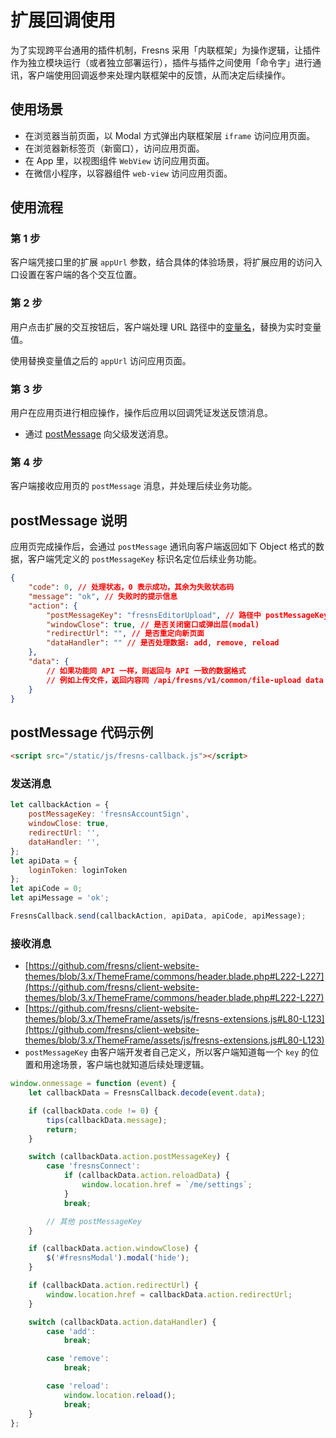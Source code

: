 # 扩展回调使用

为了实现跨平台通用的插件机制，Fresns 采用「内联框架」为操作逻辑，让插件作为独立模块运行（或者独立部署运行），插件与插件之间使用「命令字」进行通讯，客户端使用回调返参来处理内联框架中的反馈，从而决定后续操作。

## 使用场景

- 在浏览器当前页面，以 Modal 方式弹出内联框架层 `iframe` 访问应用页面。
- 在浏览器新标签页（新窗口），访问应用页面。
- 在 App 里，以视图组件 `WebView` 访问应用页面。
- 在微信小程序，以容器组件 `web-view` 访问应用页面。

## 使用流程

### 第 1 步

客户端凭接口里的扩展 `appUrl` 参数，结合具体的体验场景，将扩展应用的访问入口设置在客户端的各个交互位置。

### 第 2 步

用户点击扩展的交互按钮后，客户端处理 URL 路径中的[变量名](variables.md)，替换为实时变量值。

使用替换变量值之后的 `appUrl` 访问应用页面。

### 第 3 步

用户在应用页进行相应操作，操作后应用以回调凭证发送反馈消息。

- 通过 [postMessage](https://developer.mozilla.org/zh-CN/docs/Web/API/Window/postMessage) 向父级发送消息。

### 第 4 步

客户端接收应用页的 `postMessage` 消息，并处理后续业务功能。

## postMessage 说明

应用页完成操作后，会通过 `postMessage` 通讯向客户端返回如下 Object 格式的数据，客户端凭定义的 `postMessageKey` 标识名定位后续业务功能。

```json
{
    "code": 0, // 处理状态，0 表示成功，其余为失败状态码
    "message": "ok", // 失败时的提示信息
    "action": {
        "postMessageKey": "fresnsEditorUpload", // 路径中 postMessageKey 变量值
        "windowClose": true, // 是否关闭窗口或弹出层(modal)
        "redirectUrl": "", // 是否重定向新页面
        "dataHandler": "" // 是否处理数据: add, remove, reload
    },
    "data": {
        // 如果功能同 API 一样，则返回与 API 一致的数据格式
        // 例如上传文件，返回内容同 /api/fresns/v1/common/file-upload data 一致
    }
}
```

## postMessage 代码示例

```html
<script src="/static/js/fresns-callback.js"></script>
```

### 发送消息

```js
let callbackAction = {
    postMessageKey: 'fresnsAccountSign',
    windowClose: true,
    redirectUrl: '',
    dataHandler: '',
};
let apiData = {
    loginToken: loginToken
};
let apiCode = 0;
let apiMessage = 'ok';

FresnsCallback.send(callbackAction, apiData, apiCode, apiMessage);
```

### 接收消息

- [https://github.com/fresns/client-website-themes/blob/3.x/ThemeFrame/commons/header.blade.php#L222-L227](https://github.com/fresns/client-website-themes/blob/3.x/ThemeFrame/commons/header.blade.php#L222-L227)
- [https://github.com/fresns/client-website-themes/blob/3.x/ThemeFrame/assets/js/fresns-extensions.js#L80-L123](https://github.com/fresns/client-website-themes/blob/3.x/ThemeFrame/assets/js/fresns-extensions.js#L80-L123)
- `postMessageKey` 由客户端开发者自己定义，所以客户端知道每一个 `key` 的位置和用途场景，客户端也就知道后续处理逻辑。

```js
window.onmessage = function (event) {
    let callbackData = FresnsCallback.decode(event.data);

    if (callbackData.code != 0) {
        tips(callbackData.message);
        return;
    }

    switch (callbackData.action.postMessageKey) {
        case 'fresnsConnect':
            if (callbackData.action.reloadData) {
                window.location.href = `/me/settings`;
            }
            break;

        // 其他 postMessageKey
    }

    if (callbackData.action.windowClose) {
        $('#fresnsModal').modal('hide');
    }

    if (callbackData.action.redirectUrl) {
        window.location.href = callbackData.action.redirectUrl;
    }

    switch (callbackData.action.dataHandler) {
        case 'add':
            break;

        case 'remove':
            break;

        case 'reload':
            window.location.reload();
            break;
    }
};
```
